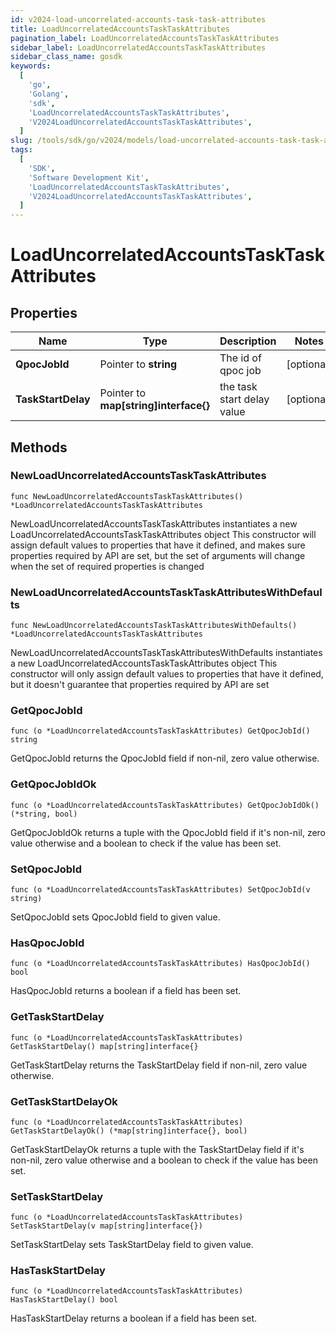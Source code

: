 ```yaml
---
id: v2024-load-uncorrelated-accounts-task-task-attributes
title: LoadUncorrelatedAccountsTaskTaskAttributes
pagination_label: LoadUncorrelatedAccountsTaskTaskAttributes
sidebar_label: LoadUncorrelatedAccountsTaskTaskAttributes
sidebar_class_name: gosdk
keywords:
  [
    'go',
    'Golang',
    'sdk',
    'LoadUncorrelatedAccountsTaskTaskAttributes',
    'V2024LoadUncorrelatedAccountsTaskTaskAttributes',
  ]
slug: /tools/sdk/go/v2024/models/load-uncorrelated-accounts-task-task-attributes
tags:
  [
    'SDK',
    'Software Development Kit',
    'LoadUncorrelatedAccountsTaskTaskAttributes',
    'V2024LoadUncorrelatedAccountsTaskTaskAttributes',
  ]
---
```


# LoadUncorrelatedAccountsTaskTaskAttributes

## Properties

| Name | Type | Description | Notes |
| --- | --- | --- | --- |
| **QpocJobId** | Pointer to **string** | The id of qpoc job | [optional] |
| **TaskStartDelay** | Pointer to **map[string]interface{}** | the task start delay value | [optional] |

## Methods

### NewLoadUncorrelatedAccountsTaskTaskAttributes

`func NewLoadUncorrelatedAccountsTaskTaskAttributes() *LoadUncorrelatedAccountsTaskTaskAttributes`

NewLoadUncorrelatedAccountsTaskTaskAttributes instantiates a new LoadUncorrelatedAccountsTaskTaskAttributes object This constructor will assign default values to properties that have it defined, and makes sure properties required by API are set, but the set of arguments will change when the set of required properties is changed

### NewLoadUncorrelatedAccountsTaskTaskAttributesWithDefaults

`func NewLoadUncorrelatedAccountsTaskTaskAttributesWithDefaults() *LoadUncorrelatedAccountsTaskTaskAttributes`

NewLoadUncorrelatedAccountsTaskTaskAttributesWithDefaults instantiates a new LoadUncorrelatedAccountsTaskTaskAttributes object This constructor will only assign default values to properties that have it defined, but it doesn't guarantee that properties required by API are set

### GetQpocJobId

`func (o *LoadUncorrelatedAccountsTaskTaskAttributes) GetQpocJobId() string`

GetQpocJobId returns the QpocJobId field if non-nil, zero value otherwise.

### GetQpocJobIdOk

`func (o *LoadUncorrelatedAccountsTaskTaskAttributes) GetQpocJobIdOk() (*string, bool)`

GetQpocJobIdOk returns a tuple with the QpocJobId field if it's non-nil, zero value otherwise and a boolean to check if the value has been set.

### SetQpocJobId

`func (o *LoadUncorrelatedAccountsTaskTaskAttributes) SetQpocJobId(v string)`

SetQpocJobId sets QpocJobId field to given value.

### HasQpocJobId

`func (o *LoadUncorrelatedAccountsTaskTaskAttributes) HasQpocJobId() bool`

HasQpocJobId returns a boolean if a field has been set.

### GetTaskStartDelay

`func (o *LoadUncorrelatedAccountsTaskTaskAttributes) GetTaskStartDelay() map[string]interface{}`

GetTaskStartDelay returns the TaskStartDelay field if non-nil, zero value otherwise.

### GetTaskStartDelayOk

`func (o *LoadUncorrelatedAccountsTaskTaskAttributes) GetTaskStartDelayOk() (*map[string]interface{}, bool)`

GetTaskStartDelayOk returns a tuple with the TaskStartDelay field if it's non-nil, zero value otherwise and a boolean to check if the value has been set.

### SetTaskStartDelay

`func (o *LoadUncorrelatedAccountsTaskTaskAttributes) SetTaskStartDelay(v map[string]interface{})`

SetTaskStartDelay sets TaskStartDelay field to given value.

### HasTaskStartDelay

`func (o *LoadUncorrelatedAccountsTaskTaskAttributes) HasTaskStartDelay() bool`

HasTaskStartDelay returns a boolean if a field has been set.
